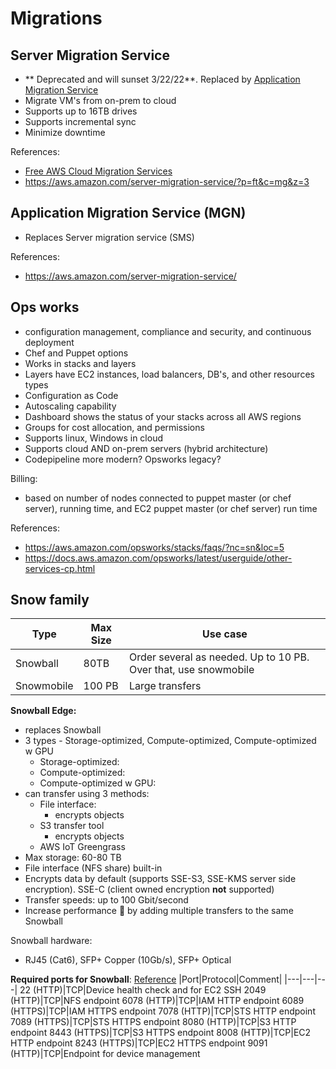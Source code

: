 # Migrations

## Server Migration Service
- ** Deprecated and will sunset 3/22/22**. Replaced by [Application Migration Service](#application-migration-service)
- Migrate VM's from on-prem to cloud
- Supports up to 16TB drives
- Supports incremental sync
- Minimize downtime

References: 
- [Free AWS Cloud Migration Services](https://aws.amazon.com/free/migration/)
- https://aws.amazon.com/server-migration-service/?p=ft&c=mg&z=3

## Application Migration Service (MGN)
- Replaces Server migration service (SMS)

References: 
- https://aws.amazon.com/server-migration-service/

## Ops works
-  configuration management, compliance and security, and continuous deployment
- Chef and Puppet options
- Works in stacks and layers
- Layers have EC2 instances, load balancers, DB's, and other resources types
- Configuration as Code
- Autoscaling capability
- Dashboard shows the status of your stacks across all AWS regions
- Groups for cost allocation, and permissions
- Supports linux, Windows in cloud
- Supports cloud AND on-prem servers (hybrid architecture)
- Codepipeline more modern? Opsworks legacy? 

Billing:
- based on number of nodes connected to puppet master (or chef server), running time, and EC2 puppet master (or chef server) run time

References:
- https://aws.amazon.com/opsworks/stacks/faqs/?nc=sn&loc=5
- https://docs.aws.amazon.com/opsworks/latest/userguide/other-services-cp.html

## Snow family
|Type|Max Size|Use case
|---|---|---|
Snowball|80TB|Order several as needed. Up to 10 PB. Over that, use snowmobile
Snowmobile|100 PB|Large transfers


**Snowball Edge:**
- replaces Snowball
- 3 types - Storage-optimized, Compute-optimized, Compute-optimized w GPU
    - Storage-optimized: 
    - Compute-optimized:
    - Compute-optimized w GPU:
- can transfer using 3 methods: 
    - File interface: 
        - encrypts objects
    - S3 transfer tool
        - encrypts objects
    - AWS IoT Greengrass 
- Max storage: 60-80 TB
- File interface (NFS share) built-in
- Encrypts data by default (supports SSE-S3, SSE-KMS server side encryption). SSE-C (client owned encryption **not** supported)
- Transfer speeds: up to 100 Gbit/second
- Increase performance 🚀 by adding multiple transfers to the same Snowball

Snowball hardware:
- RJ45 (Cat6), SFP+ Copper (10Gb/s), SFP+ Optical

**Required ports for Snowball**: [Reference](https://docs.aws.amazon.com/snowball/latest/developer-guide/port-requirements.html)
|Port|Protocol|Comment|
|---|---|---|
22 (HTTP)|TCP|Device health check and for EC2 SSH
2049 (HTTP)|TCP|NFS endpoint
6078 (HTTP)|TCP|IAM HTTP endpoint
6089 (HTTPS)|TCP|IAM HTTPS endpoint
7078 (HTTP)|TCP|STS HTTP endpoint
7089 (HTTPS)|TCP|STS HTTPS endpoint
8080 (HTTP)|TCP|S3 HTTP endpoint
8443 (HTTPS)|TCP|S3 HTTPS endpoint
8008 (HTTP)|TCP|EC2 HTTP endpoint
8243 (HTTPS)|TCP|EC2 HTTPS endpoint
9091 (HTTP)|TCP|Endpoint for device management

